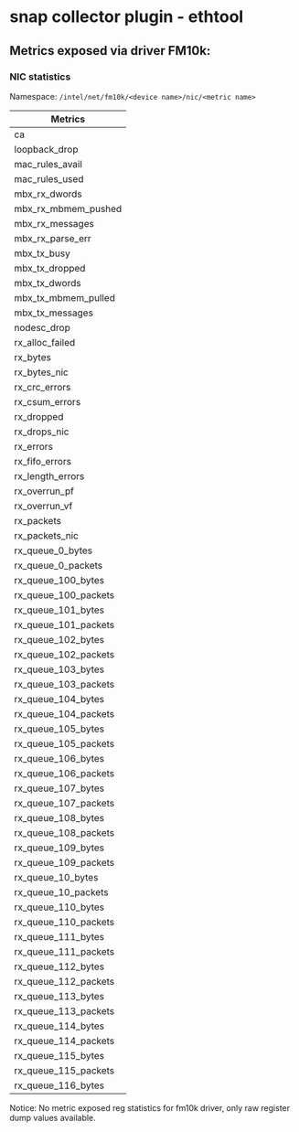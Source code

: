 # snap collector plugin - ethtool		
		
## Metrics exposed via driver FM10k:		
				
### NIC statistics

Namespace: `/intel/net/fm10k/<device name>/nic/<metric name>`
		
Metrics |	
------------ |			
|ca                                            	|
|loopback_drop                                 	|
|mac_rules_avail                               	|
|mac_rules_used                                	|
|mbx_rx_dwords                                 	|
|mbx_rx_mbmem_pushed                           	|
|mbx_rx_messages                               	|
|mbx_rx_parse_err                              	|
|mbx_tx_busy                                   	|
|mbx_tx_dropped                                	|
|mbx_tx_dwords                                 	|
|mbx_tx_mbmem_pulled                           	|
|mbx_tx_messages                               	|
|nodesc_drop                                   	|
|rx_alloc_failed                               	|
|rx_bytes                                      	|
|rx_bytes_nic                                  	|
|rx_crc_errors                                 	|
|rx_csum_errors                                	|
|rx_dropped                                    	|
|rx_drops_nic                                  	|
|rx_errors                                     	|
|rx_fifo_errors                                	|
|rx_length_errors                              	|
|rx_overrun_pf                                 	|
|rx_overrun_vf                                 	|
|rx_packets                                    	|
|rx_packets_nic                                	|
|rx_queue_0_bytes                              	|
|rx_queue_0_packets                            	|
|rx_queue_100_bytes                            	|
|rx_queue_100_packets                          	|
|rx_queue_101_bytes                            	|
|rx_queue_101_packets                          	|
|rx_queue_102_bytes                            	|
|rx_queue_102_packets                          	|
|rx_queue_103_bytes                            	|
|rx_queue_103_packets                          	|
|rx_queue_104_bytes                            	|
|rx_queue_104_packets                          	|
|rx_queue_105_bytes                            	|
|rx_queue_105_packets                          	|
|rx_queue_106_bytes                            	|
|rx_queue_106_packets                          	|
|rx_queue_107_bytes                            	|
|rx_queue_107_packets                          	|
|rx_queue_108_bytes                            	|
|rx_queue_108_packets                          	|
|rx_queue_109_bytes                            	|
|rx_queue_109_packets                          	|
|rx_queue_10_bytes                             	|
|rx_queue_10_packets                           	|
|rx_queue_110_bytes                            	|
|rx_queue_110_packets                          	|
|rx_queue_111_bytes                            	|
|rx_queue_111_packets                          	|
|rx_queue_112_bytes                            	|
|rx_queue_112_packets                          	|
|rx_queue_113_bytes                            	|
|rx_queue_113_packets                          	|
|rx_queue_114_bytes                            	|
|rx_queue_114_packets                          	|
|rx_queue_115_bytes                            	|
|rx_queue_115_packets                          	|
|rx_queue_116_bytes                            	|

Notice: No metric exposed reg statistics for fm10k driver, only raw register dump values available.
